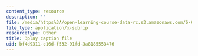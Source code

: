 ```yaml
---
content_type: resource
description: ''
file: /media/https%3A/open-learning-course-data-rc.s3.amazonaws.com/6-004-computation-structures-spring-2017/bf4d9311c16df53291fd3a8185553476_70auqrv84y8.srt
file_type: application/x-subrip
resourcetype: Other
title: 3play caption file
uid: bf4d9311-c16d-f532-91fd-3a8185553476
---
```

